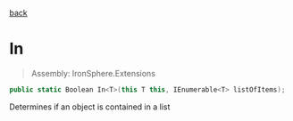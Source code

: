 ﻿

[back](/IronSphere.Extensions/GenericExtension)

# In

> Assembly: IronSphere.Extensions

```csharp
public static Boolean In<T>(this T this, IEnumerable<T> listOfItems);
```

Determines if an object is contained in a list

 